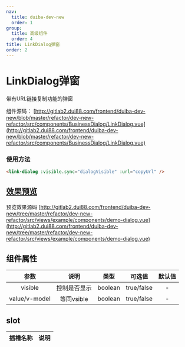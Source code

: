 ```yaml
---
nav:
  title: duiba-dev-new
  order: 1
group:
  title: 高级组件
  order: 4
title: LinkDialog弹窗
order: 2
---
```


# LinkDialog弹窗

带有URL链接复制功能的弹窗

组件源码： [http://gitlab2.dui88.com/frontend/duiba-dev-new/blob/master/refactor/dev-new-refactor/src/components/BusinessDialog/LinkDialog.vue](http://gitlab2.dui88.com/frontend/duiba-dev-new/blob/master/refactor/dev-new-refactor/src/components/BusinessDialog/LinkDialog.vue)

### 使用方法

```html
<link-dialog :visible.sync="dialogVisible" :url="copyUrl" />
```

## [效果预览](https://hd.dlp.duiba.com.cn/static/index/new?appId=1#/example?active=2)

预览效果源码 [http://gitlab2.dui88.com/frontend/duiba-dev-new/tree/master/refactor/dev-new-refactor/src/views/example/components/demo-dialog.vue](http://gitlab2.dui88.com/frontend/duiba-dev-new/tree/master/refactor/dev-new-refactor/src/views/example/components/demo-dialog.vue)

## 组件属性

参数|说明|类型|可选值|默认值
:---:|:--:|:---:|:---:|:---:
visible|	控制是否显示|	boolean|	true/false|	-
value/v-model|	等同vsible|	boolean|	true/false|	-

## slot

插槽名称|说明
:---:|:--:
